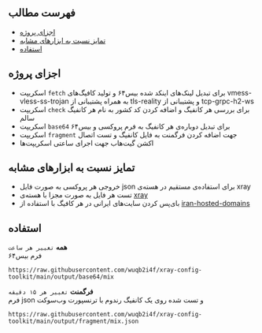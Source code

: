## فهرست مطالب

- [اجزای پروژه](#اجزای-پروژه)
- [تمایز نسبت به ابزارهای مشابه](#تمایز-نسبت-به-ابزارهای-مشابه)
- [استفاده](#استفاده)

## اجزای پروژه

- اسکریپت `fetch` برای تبدیل لینک‌های اینکد شده بیس۶۴ و تولید کافیگ‌های vmess-vless-ss-trojan به همراه پشتیبانی از tls-reality و پشتیبانی از tcp-grpc-h2-ws
- اسکریپت `check` برای بررسی هر کانفیگ و اضافه کردن کد کشور به نام هر کانفیگ سالم
- اسکریپت `base64` برای تبدیل دوباره‌ی هر کانفیگ به فرم پروکسی و بیس۶۴
- اسکریپت `fragment` جهت اضافه کردن فرگمنت به فایل کانفیگ و تست اتصال
- اکشن گیت‌هاب جهت اجرای ساعتی اسکریپت‌ها

## تمایز نسبت به ابزارهای مشابه

- خروجی هر پروکسی به صورت فایل json برای استفاده‌ی مستقیم در هسته‌ی xray
- تست هر فایل به صورت مجزا با هسته‌ی [xray](https://xtls.github.io/en/config)
- بای‌پس کردن سایت‌های ایرانی در هر کافیگ با استفاده از [iran-hosted-domains](https://github.com/bootmortis/iran-hosted-domains)

## استفاده

**همه** `تغییر هر ساعت`<br>
فرم بیس‌۶۴
```
https://raw.githubusercontent.com/wuqb2i4f/xray-config-toolkit/main/output/base64/mix
```

**فرگمنت** `تغییر هر ۱۵ دقیقه`<br>
فرم json و تست شده روی یک کانفیگ رندوم با ترنسپورت وب‌سوکت
```
https://raw.githubusercontent.com/wuqb2i4f/xray-config-toolkit/main/output/fragment/mix.json
```
